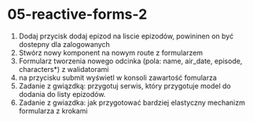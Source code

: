 # 05-reactive-forms-2

1. Dodaj przycisk dodaj epizod na liscie epizodów, powininen on być dostepny dla zalogowanych
2. Stwórz nowy komponent na nowym route z formularzem
3. Formularz tworzenia nowego odcinka (pola: name, air_date, episode, characters\*) z walidatorami
4. na przycisku submit wyświetl w konsoli zawartość fomularza
5. Zadanie z gwiązdką: przygotuj serwis, który przygotuje model do dodania do listy epizodów.
6. Zadanie z gwiazdka: jak przygotować bardziej elastyczny mechanizm formularza z krokami
